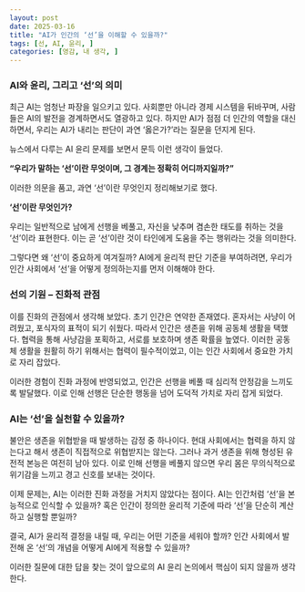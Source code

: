 ```yaml
---
layout: post
date: 2025-03-16
title: "AI가 인간의 ‘선’을 이해할 수 있을까?"
tags: [선, AI, 윤리, ]
categories: [영감, 내 생각, ]
---
```




### **AI와 윤리, 그리고 ‘선’의 의미**


최근 AI는 엄청난 파장을 일으키고 있다. 사회뿐만 아니라 경제 시스템을 뒤바꾸며, 사람들은 AI의 발전을 경계하면서도 열광하고 있다. 하지만 AI가 점점 더 인간의 역할을 대신하면서, 우리는 AI가 내리는 판단이 과연 ‘옳은가?’라는 질문을 던지게 된다.


뉴스에서 다루는 AI 윤리 문제를 보면서 문득 이런 생각이 들었다.


**“우리가 말하는 ‘선’이란 무엇이며, 그 경계는 정확히 어디까지일까?”**


이러한 의문을 품고, 과연 ‘선’이란 무엇인지 정리해보기로 했다.


**‘선’이란 무엇인가?**


우리는 일반적으로 남에게 선행을 베풀고, 자신을 낮추며 겸손한 태도를 취하는 것을 ‘선’이라 표현한다. 이는 곧 ‘선’이란 것이 타인에게 도움을 주는 행위라는 것을 의미한다.


그렇다면 왜 ‘선’이 중요하게 여겨질까? AI에게 윤리적 판단 기준을 부여하려면, 우리가 인간 사회에서 ‘선’을 어떻게 정의하는지를 먼저 이해해야 한다.



### **선의 기원 – 진화적 관점**


이를 진화의 관점에서 생각해 보았다. 초기 인간은 연약한 존재였다. 혼자서는 사냥이 어려웠고, 포식자의 표적이 되기 쉬웠다. 따라서 인간은 생존을 위해 공동체 생활을 택했다. 협력을 통해 사냥감을 포획하고, 서로를 보호하며 생존 확률을 높였다. 이러한 공동체 생활을 원활히 하기 위해서는 협력이 필수적이었고, 이는 인간 사회에서 중요한 가치로 자리 잡았다.


이러한 경험이 진화 과정에 반영되었고, 인간은 선행을 베풀 때 심리적 안정감을 느끼도록 발달했다. 이로 인해 선행은 단순한 행동을 넘어 도덕적 가치로 자리 잡게 되었다.



### **AI는 ‘선’을 실천할 수 있을까?**


불안은 생존을 위협받을 때 발생하는 감정 중 하나이다. 현대 사회에서는 협력을 하지 않는다고 해서 생존이 직접적으로 위협받지는 않는다. 그러나 과거 생존을 위해 형성된 유전적 본능은 여전히 남아 있다. 이로 인해 선행을 베풀지 않으면 우리 몸은 무의식적으로 위기감을 느끼고 경고 신호를 보내는 것이다.


이제 문제는, AI는 이러한 진화 과정을 거치지 않았다는 점이다. AI는 인간처럼 ‘선’을 본능적으로 인식할 수 있을까? 혹은 인간이 정의한 윤리적 기준에 따라 ‘선’을 단순히 계산하고 실행할 뿐일까?


결국, AI가 윤리적 결정을 내릴 때, 우리는 어떤 기준을 세워야 할까? 인간 사회에서 발전해 온 ‘선’의 개념을 어떻게 AI에게 적용할 수 있을까?


이러한 질문에 대한 답을 찾는 것이 앞으로의 AI 윤리 논의에서 핵심이 되지 않을까 생각한다.

